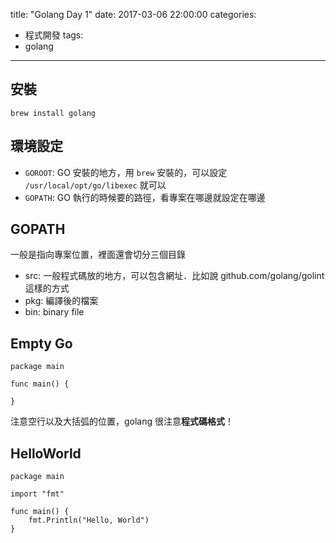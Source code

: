 title: "Golang Day 1"
date: 2017-03-06 22:00:00
categories:
- 程式開發
tags:
- golang
---

## 安裝

```
brew install golang
```

## 環境設定

- `GOROOT`: GO 安裝的地方，用 `brew` 安裝的，可以設定 `/usr/local/opt/go/libexec` 就可以
- `GOPATH`: GO 執行的時候要的路徑，看專案在哪邊就設定在哪邊

## GOPATH

一般是指向專案位置，裡面還會切分三個目錄

- src: 一般程式碼放的地方，可以包含網址．比如說 github.com/golang/golint 這樣的方式
- pkg: 編譯後的檔案
- bin: binary file

## Empty Go

```golang
package main

func main() {

}
```

注意空行以及大括弧的位置，golang 很注意**程式碼格式**！

## HelloWorld

```golang
package main

import "fmt"

func main() {
    fmt.Println("Hello, World")
}
```